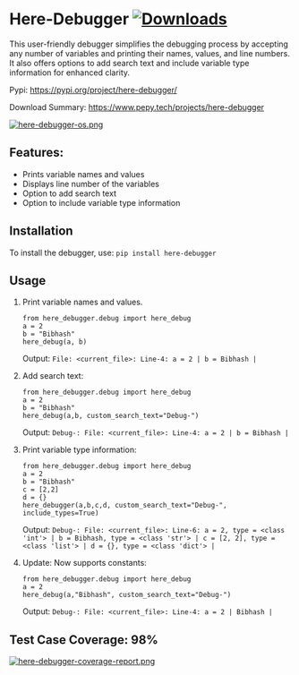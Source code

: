 # Here-Debugger [![Downloads](https://static.pepy.tech/badge/here-debugger)](https://pepy.tech/project/here-debugger)

This user-friendly debugger simplifies the debugging process by accepting any number of variables and printing their names, values, and line numbers. It also offers options to add search text and include variable type information for enhanced clarity.

Pypi: https://pypi.org/project/here-debugger/

Download Summary: https://www.pepy.tech/projects/here-debugger

[![here-debugger-os.png](https://i.postimg.cc/7hMxTKfG/here-debugger-os.png)](https://postimg.cc/y3xqMXhs)

## Features:
- Prints variable names and values
- Displays line number of the variables
- Option to add search text
- Option to include variable type information

## Installation
To install the debugger, use:
```pip install here-debugger```

## Usage
1. Print variable names and values.
   ```
   from here_debugger.debug import here_debug
   a = 2
   b = "Bibhash"
   here_debug(a, b)
   ```
   Output:
   ```File: <current_file>: Line-4: a = 2 | b = Bibhash |```

2. Add search text:
    ```
   from here_debugger.debug import here_debug
   a = 2
   b = "Bibhash"
   here_debug(a,b, custom_search_text="Debug-")
   ```
   Output:
   ```Debug-: File: <current_file>: Line-4: a = 2 | b = Bibhash |```

3. Print variable type information:
   ```
   from here_debugger.debug import here_debug
   a = 2
   b = "Bibhash"
   c = [2,2]
   d = {}
   here_debugger(a,b,c,d, custom_search_text="Debug-", include_types=True)
   ```
   Output: ```Debug-: File: <current_file>: Line-6: a = 2, type = <class 'int'> | b = Bibhash, type = <class 'str'> | c = [2, 2], type = <class 'list'> | d = {}, type = <class 'dict'> | ```

4. Update: Now supports constants:
   ```
   from here_debugger.debug import here_debug
   a = 2
   here_debug(a,"Bibhash", custom_search_text="Debug-")
   ```
   Output:
   ```Debug-: File: <current_file>: Line-4: a = 2 | Bibhash |```

## Test Case Coverage: 98%
[![here-debugger-coverage-report.png](https://i.postimg.cc/859qd2Kv/here-debugger-coverage-report.png)](https://postimg.cc/5Y57bRM9)
